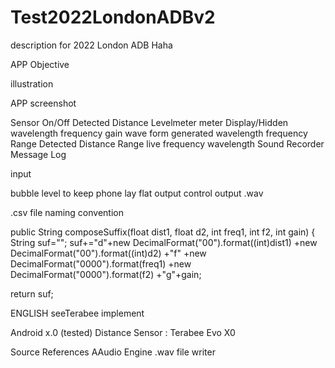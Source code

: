 # Test2022LondonADBv2
description for 2022 London ADB Haha

APP Objective

illustration
 
APP screenshot

Sensor On/Off
Detected Distance
Levelmeter
meter Display/Hidden
wavelength frequency gain
wave form
generated wavelength frequency Range
Detected Distance Range
live frequency wavelength
Sound Recorder
Message Log

input

bubble level to keep phone lay flat
output control
output
.wav

.csv 
file naming convention


public String composeSuffix(float dist1, float d2, int freq1, int f2, int gain) {
   String suf="";
   suf+="d"+new DecimalFormat("00").format((int)dist1)
           +new DecimalFormat("00").format((int)d2)
           +"f"
           +new DecimalFormat("0000").format(freq1)
           +new DecimalFormat("0000").format(f2)
           +"g"+gain;

   return suf;




ENGLISH 
seeTerabee implement


Android x.0 (tested)
Distance Sensor : Terabee Evo X0 

Source References
AAudio Engine
.wav file writer 



